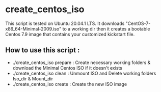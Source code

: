 # create_centos_iso

This script is tested on Ubuntu 20.04.1 LTS. It downloads "CentOS-7-x86_64-Minimal-2009.iso" to a working dir then it creates a bootable Centos 7.9 image that contains your customized kickstart file.

## How to use this script : 

   * ./create_centos_iso prepare      :   Create necessary working folders & download the Minimal Centos ISO if it doesn't exists
   * ./create_centos_iso clean        :   Unmount ISO and Delete working folders Iso_dir & Mount_dir
   * ./create_centos_iso create       :   Create the new ISO image